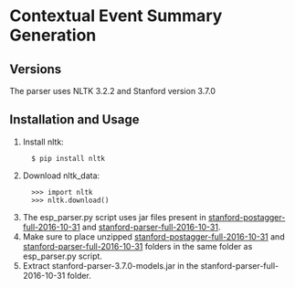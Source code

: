 # Contextual Event Summary Generation

## Versions
The parser uses NLTK 3.2.2 and Stanford version 3.7.0

## Installation and Usage
  1. Install nltk:
      ```{r, engine='sh', count_lines}
        $ pip install nltk 
      ```
  2. Download nltk_data:
      ```{r, engine='python', count_lines}
        >>> import nltk
        >>> nltk.download()
      ```
  3. The esp_parser.py script uses jar files present in [stanford-postagger-full-2016-10-31](https://nlp.stanford.edu/software/tagger.shtml) and [stanford-parser-full-2016-10-31](https://nlp.stanford.edu/software/lex-parser.shtml).
  4. Make sure to place unzipped [stanford-postagger-full-2016-10-31](https://nlp.stanford.edu/software/tagger.shtml) and [stanford-parser-full-2016-10-31](https://nlp.stanford.edu/software/lex-parser.shtml) folders in the same folder as esp_parser.py script.
  5. Extract stanford-parser-3.7.0-models.jar in the stanford-parser-full-2016-10-31 folder.
